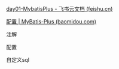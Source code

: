 [day01-MybatisPlus - 飞书云文档 (feishu.cn)](https://b11et3un53m.feishu.cn/wiki/PsyawI04ei2FQykqfcPcmd7Dnsc)

[配置 | MyBatis-Plus (baomidou.com)](https://baomidou.com/pages/3b5af0/#spring-boot-%E5%B7%A5%E7%A8%8B)


注解


配置

自定义sql